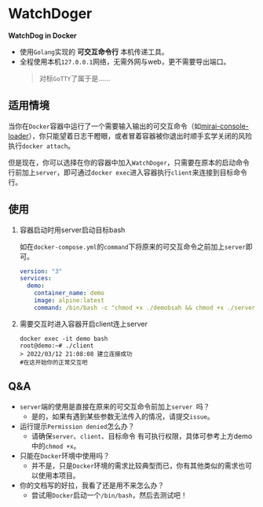 # WatchDoger

**WatchDog in Docker**

- 使用`Golang`实现的 **可交互命令行** 本机传递工具。
- 全程使用本机`127.0.0.1`网络，无需外网与web，更不需要导出端口。
  > 对标`GoTTY`了属于是……

## 适用情境

当你在`Docker`容器中运行了一个需要输入输出的可交互命令（如[mirai-console-loader]( https://github.com/iTXTech/mirai-console-loader )），你只能望着日志干瞪眼，或者冒着容器被你退出时顺手玄学关闭的风险执行`docker attach`。

但是现在，你可以选择在你的容器中加入`WatchDoger`，只需要在原本的启动命令行前加上`server`，即可通过`docker exec`进入容器执行`client`来连接到目标命令行。

## 使用

1. 容器启动时用server启动目标bash

   如在`docker-compose.yml`的`command`下将原来的可交互命令之前加上`server`即可。

   ```yaml
   version: "3"
   services:
     demo:
       container_name: demo
       image: alpine:latest
       command: /bin/bash -c "chmod +x ./demobsah && chmod +x ./server && chmod +x ./client && ./server ./demobsah demoArg1 /demoArg2 -demoArg3"
   ```

2. 需要交互时进入容器开启client连上server

   ```shell
   docker exec -it demo bash
   root@demo:~# ./client
   > 2022/03/12 21:08:08 建立连接成功
   #在这开始你的正常交互吧
   ```

## Q&A

- `server`端的使用是直接在原来的可交互命令前加上`server `吗？
  - 是的，如果有遇到某些参数无法传入的情况，请提交`issue`。
- 运行提示`Permission denied`怎么办？
  - 请确保`server`、`client`、目标命令 有可执行权限，具体可参考上方demo中的`chmod +x`。
- 只能在`Docker`环境中使用吗？
  - 并不是，只是`Docker`环境的需求比较典型而已，你有其他类似的需求也可以使用本项目。
- 你的文档写的好拉，我看了还是用不来怎么办？
  - 尝试用`Docker`启动一个`/bin/bash`，然后去测试吧！
